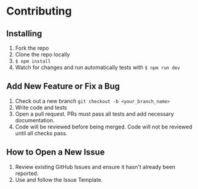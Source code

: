 # Contributing

## Installing

1. Fork the repo
2. Clone the repo locally
3. `$ npm install`
4. Watch for changes and run automatically tests with `$ npm run dev`

## Add New Feature or Fix a Bug

1. Check out a new branch `git checkout -b <your_branch_name>`
2. Write code and tests
3. Open a pull request. PRs must pass all tests and add necessary documentation. 
4. Code will be reviewed before being merged. Code will not be reviewed until all checks pass.

## How to Open a New Issue
1. Review existing GitHub Issues and ensure it hasn't already been reported. 
2. Use and follow the Issue Template.